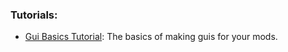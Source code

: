 ### Tutorials:  
* [Gui Basics Tutorial](Gui-Basics-Tutorial.md): The basics of making guis for your mods.  

<br/><br/><br/><br/><br/><br/><br/><br/>
